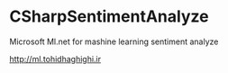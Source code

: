 # CSharpSentimentAnalyze
Microsoft Ml.net for mashine learning sentiment analyze

http://ml.tohidhaghighi.ir
